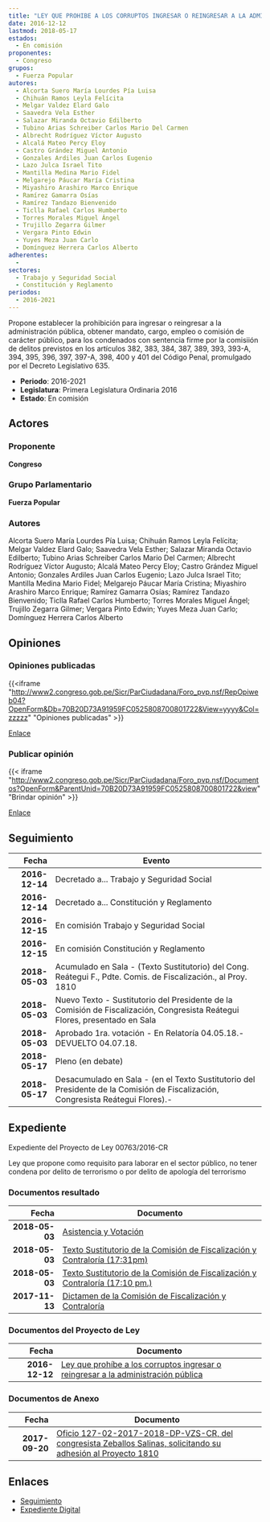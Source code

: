 ```yaml
---
title: "LEY QUE PROHIBE A LOS CORRUPTOS INGRESAR O REINGRESAR A LA ADMINISTRACIÓN PÚBLICA"
date: 2016-12-12
lastmod: 2018-05-17
estados: 
  - En comisión
proponentes: 
  - Congreso
grupos: 
  - Fuerza Popular
autores: 
  - Alcorta Suero María Lourdes Pía Luisa
  - Chihuán Ramos Leyla Felícita
  - Melgar Valdez Elard Galo
  - Saavedra Vela Esther
  - Salazar Miranda Octavio Edilberto
  - Tubino Arias Schreiber Carlos Mario Del Carmen
  - Albrecht Rodríguez Víctor Augusto
  - Alcalá Mateo Percy Eloy
  - Castro Grández Miguel Antonio
  - Gonzales Ardiles Juan Carlos Eugenio
  - Lazo Julca Israel Tito
  - Mantilla Medina Mario Fidel
  - Melgarejo Páucar María Cristina
  - Miyashiro Arashiro Marco Enrique
  - Ramírez Gamarra Osías
  - Ramírez Tandazo Bienvenido
  - Ticlla Rafael Carlos Humberto
  - Torres Morales Miguel Ángel
  - Trujillo Zegarra Gilmer
  - Vergara Pinto Edwin
  - Yuyes Meza Juan Carlo
  - Domínguez Herrera Carlos Alberto
adherentes: 
  - 
sectores: 
  - Trabajo y Seguridad Social
  - Constitución y Reglamento
periodos: 
  - 2016-2021
---
```


Propone establecer la prohibición para ingresar o reingresar a la administración pública, obtener mandato, cargo, empleo o comisión de carácter público, para los condenados con sentencia firme por la comisiión de delitos previstos en los artículos 382, 383, 384, 387, 389, 393, 393-A, 394, 395, 396, 397, 397-A, 398, 400 y 401 del Código Penal, promulgado por el Decreto Legislativo 635.

- **Periodo**: 2016-2021
- **Legislatura**: Primera Legislatura Ordinaria 2016
- **Estado**: En comisión

## Actores

### Proponente

**Congreso**

### Grupo Parlamentario

**Fuerza Popular**

### Autores

Alcorta Suero María Lourdes Pía Luisa; Chihuán Ramos Leyla Felícita; Melgar Valdez Elard Galo; Saavedra Vela Esther; Salazar Miranda Octavio Edilberto; Tubino Arias Schreiber Carlos Mario Del Carmen; Albrecht Rodríguez Víctor Augusto; Alcalá Mateo Percy Eloy; Castro Grández Miguel Antonio; Gonzales Ardiles Juan Carlos Eugenio; Lazo Julca Israel Tito; Mantilla Medina Mario Fidel; Melgarejo Páucar María Cristina; Miyashiro Arashiro Marco Enrique; Ramírez Gamarra Osías; Ramírez Tandazo Bienvenido; Ticlla Rafael Carlos Humberto; Torres Morales Miguel Ángel; Trujillo Zegarra Gilmer; Vergara Pinto Edwin; Yuyes Meza Juan Carlo; Domínguez Herrera Carlos Alberto


## Opiniones

### Opiniones publicadas

{{<iframe "http://www2.congreso.gob.pe/Sicr/ParCiudadana/Foro_pvp.nsf/RepOpiweb04?OpenForm&Db=70B20D73A91959FC0525808700801722&View=yyyy&Col=zzzzz" "Opiniones publicadas" >}}

[Enlace](http://www2.congreso.gob.pe/Sicr/ParCiudadana/Foro_pvp.nsf/RepOpiweb04?OpenForm&Db=70B20D73A91959FC0525808700801722&View=yyyy&Col=zzzzz)
### Publicar opinión

{{< iframe "http://www2.congreso.gob.pe/Sicr/ParCiudadana/Foro_pvp.nsf/Documentos?OpenForm&ParentUnid=70B20D73A91959FC0525808700801722&view" "Brindar opinión" >}}

[Enlace](http://www2.congreso.gob.pe/Sicr/ParCiudadana/Foro_pvp.nsf/Documentos?OpenForm&ParentUnid=70B20D73A91959FC0525808700801722&view)

## Seguimiento

| Fecha | Evento |
|------:|--------|
| **2016-12-14** | Decretado a... Trabajo y Seguridad Social|
| **2016-12-14** | Decretado a... Constitución y Reglamento|
| **2016-12-15** | En comisión Trabajo y Seguridad Social|
| **2016-12-15** | En comisión Constitución y Reglamento|
| **2018-05-03** | Acumulado en Sala - (Texto Sustitutorio) del Cong. Reátegui F., Pdte. Comis. de Fiscalización., al Proy. 1810|
| **2018-05-03** | Nuevo Texto - Sustitutorio del Presidente de la Comisión de Fiscalización, Congresista Reátegui Flores, presentado en Sala|
| **2018-05-03** | Aprobado 1ra. votación - En Relatoría 04.05.18.-DEVUELTO 04.07.18.|
| **2018-05-17** | Pleno (en debate)|
| **2018-05-17** | Desacumulado en Sala - (en el Texto Sustitutorio del Presidente de la Comisión de Fiscalización, Congresista Reátegui Flores).-|


## Expediente

Expediente del Proyecto de Ley 00763/2016-CR

Ley que propone como requisito para laborar en el sector público, no tener condena por delito de terrorismo o por delito de apología del terrorismo


### Documentos resultado

| Fecha | Documento |
|------:|--------|
| **2018-05-03** | [Asistencia y Votación](http://www.leyes.congreso.gob.pe/Documentos/2016_2021/Asistencia_y_Votacion/Proyectos_de_Ley/AV0181020180503.pdf) |
| **2018-05-03** | [Texto Sustitutorio de la Comisión de Fiscalización y Contraloría (17:31pm)](http://www.leyes.congreso.gob.pe/Documentos/2016_2021/Texto_Sustitutorio/Proyectos_de_Ley/TS0181020180503-.pdf) |
| **2018-05-03** | [Texto Sustitutorio de la Comisión de Fiscalización y Contraloría (17:10 pm.)](http://www.leyes.congreso.gob.pe/Documentos/2016_2021/Texto_Sustitutorio/Proyectos_de_Ley/TS0181020180503.pdf) |
| **2017-11-13** | [Dictamen de la Comisión de Fiscalización y Contraloría](http://www.leyes.congreso.gob.pe/Documentos/2016_2021/Dictamenes/Proyectos_de_Ley/01810DC12MAY20171113.pdf) |

### Documentos del Proyecto de Ley

| Fecha | Documento |
|------:|--------|
| **2016-12-12** | [Ley que prohíbe a los corruptos ingresar o reingresar a la administración pública](http://www.leyes.congreso.gob.pe/Documentos/2016_2021/Proyectos_de_Ley_y_de_Resoluciones_Legislativas/PL0076320161212.pdf) |

### Documentos de Anexo

| Fecha | Documento |
|------:|--------|
| **2017-09-20** | [Oficio 127-02-2017-2018-DP-VZS-CR, del congresista Zeballos Salinas, solicitando su adhesión al Proyecto 1810](http://www.leyes.congreso.gob.pe/Documentos/2016_2021/Adhesiones/Proyectos_de_Ley/OFICIO-127-02-2017-2018-DP-VZS-CR.pdf) |

## Enlaces 

- [Seguimiento](http://www2.congreso.gob.pe/Sicr/TraDocEstProc/CLProLey2016.nsf/f7fff46988ca05b1052578e100829cc7/cfc8c2ccde0645bc052580870078cf3c?OpenDocument)
- [Expediente Digital](http://www2.congreso.gob.pehttp://www2.congreso.gob.pe/Sicr/TraDocEstProc/CLProLey2016.nsf/f7fff46988ca05b1052578e100829cc7/cfc8c2ccde0645bc052580870078cf3c?OpenDocument&Click=05257FB7005EB655.eb71d0cf91d8294e05256cdf006b5706/$Body/0.1C6C)
